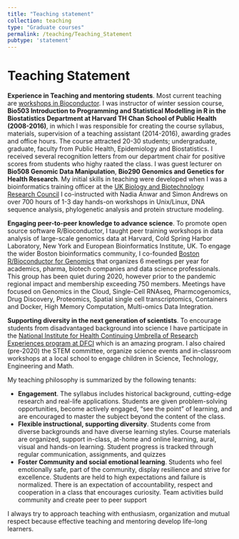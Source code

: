 ```yaml
---
title: "Teaching statement"
collection: teaching
type: "Graduate courses"
permalink: /teaching/Teaching_Statement
pubtype: 'statement'
---
```



Teaching Statement
============
**Experience in Teaching and mentoring students**. Most current teaching are [workshops in Bioconductor](http://bioc2020.bioconductor.org/workshops.html). I was instructor of winter session course, **Bio503 Introduction to Programming and Statistical Modelling in R in the Biostatistics Department at Harvard TH Chan School of Public Health (2008-2016)**, in which I was responsible for creating the course syllabus, materials, supervision of a teaching assistant (2014-2016), awarding grades and office hours. The course attracted 20-30 students; undergraduate, graduate, faculty from Public Health, Epidemiology and Biostatistics. I received several recognition letters from our department chair for positive scores from students who highy raated the class. I was guest lecturer on **Bio508 Genomic Data Manipulation**, **Bio290 Genomics and Genetics for Health Research**.  My initial skills in teaching were developed when I was a bioinformatics training officer at the [UK Biology and Biotechnology Research Council](https://bbsrc.ukri.org/) I co-instructed with Nadia Anwar and Simon Andrews on over 700 hours of 1-3 day hands-on workshops in Unix/Linux, DNA sequence analysis, phylogenetic analysis and protein structure modeling.

**Engaging peer-to-peer knowledge to advance science**. To promote open source software R/Bioconductor, I taught peer training workshops in data analysis of large-scale genomics data at Harvard, Cold Spring Harbor Laboratory, New York and European Bioinformatics Institute, UK. To engage the wider Boston bioinformatics community, I co-founded [Boston R/Bioconductor for Genomics](https://www.meetup.com/Boston-R-Bioconductor-for-genomics/) that organizes 6 meetings per year for academics, pharma, biotech companies and data science professionals. This group has been quiet during 2020, however prior to the pandemic regional impact and membership exceeding 750 members. Meetings have focused on Genomics in the Cloud, Single-Cell RNAseq, Pharmcogenomics, Drug Discovery, Proteomics, Spatial single cell transcriptomics, Containers and Docker, High Memory Computation, Multi-omics Data Integration. 

**Supporting diversity in the next generation of scientists**. To encourage students from disadvantaged background into science I have participate in the [National Institute for Health Continuing Umbrella of Research Experiences program at DFCI](https://www.dfhcc.harvard.edu/research/cancer-disparities/students/student-overview/) which is an amazing program.  I also chaired (pre-2020) the STEM committee, organize science events and in-classroom workshops at a local school to engage children in Science, Technology, Engineering and Math.  

My teaching philosophy is summarized by the following tenants:

 * **Engagement**. The syllabus includes historical background, cutting-edge research and real-life applications. Students are given problem-solving opportunities, become actively engaged, “see the point” of learning, and are encouraged to master the subject beyond the content of the class.  
 * **Flexible instructional, supporting diversity**. Students come from diverse backgrounds and have diverse learning styles. Course materials are organized, support in-class, at-home and online learning, aural, visual and hands-on learning. Student progress is tracked through regular communication, assignments, and quizzes
 * **Foster Community and social emotional learning**. Students who feel emotionally safe, part of the community, display resilience and strive for excellence. Students are held to high expectations and failure is normalized. There is an expectation of accountability, respect and cooperation in a class that encourages curiosity.  Team activities build community and create peer to peer support

I always try to approach teaching with enthusiasm, organization and mutual respect because effective teaching and mentoring develop life-long learners.  
